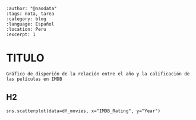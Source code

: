 
```{post} 2023-07-30
:author: "@naodata"
:tags: nota, tarea
:category: blog
:language: Español
:location: Peru
:excerpt: 1
```

# TITULO

`Gráfico de disperión de la relación entre el año y la calificación de las películas en IMDB`

## H2

```console
sns.scatterplot(data=df_movies, x="IMDB_Rating", y="Year")
```
